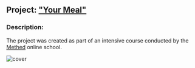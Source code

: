 ## Project: ["Your Meal"](https://wee-owl.github.io/your_meal/)  

### Description:  
The project was created as part of an intensive course conducted by the [Methed](https://methed.ru/) online school.  

![cover](https://user-images.githubusercontent.com/95621680/208881344-a803416f-45a1-4aa0-b349-31a36aca5dab.PNG)

